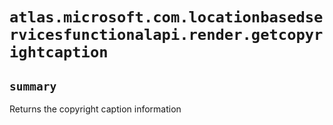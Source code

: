 # `atlas.microsoft.com.locationbasedservicesfunctionalapi.render.getcopyrightcaption`

## `summary`
Returns the copyright caption information


